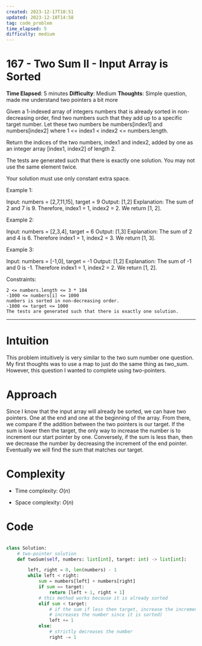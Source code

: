```yaml
---
created: 2023-12-17T10:51
updated: 2023-12-18T14:58
tag: code_problem
time_elapsed: 5
difficulty: medium
---
```


# 167 - Two Sum II - Input Array is Sorted

**Time Elapsed**: 5 minutes
**Difficulty**: Medium
**Thoughts**: Simple question, made me understand two pointers a bit more


Given a 1-indexed array of integers numbers that is already sorted in non-decreasing order, find two numbers such that they add up to a specific target number. Let these two numbers be numbers[index1] and numbers[index2] where 1 <= index1 < index2 <= numbers.length.

Return the indices of the two numbers, index1 and index2, added by one as an integer array [index1, index2] of length 2.

The tests are generated such that there is exactly one solution. You may not use the same element twice.

Your solution must use only constant extra space.

 

Example 1:

Input: numbers = [2,7,11,15], target = 9
Output: [1,2]
Explanation: The sum of 2 and 7 is 9. Therefore, index1 = 1, index2 = 2. We return [1, 2].

Example 2:

Input: numbers = [2,3,4], target = 6
Output: [1,3]
Explanation: The sum of 2 and 4 is 6. Therefore index1 = 1, index2 = 3. We return [1, 3].

Example 3:

Input: numbers = [-1,0], target = -1
Output: [1,2]
Explanation: The sum of -1 and 0 is -1. Therefore index1 = 1, index2 = 2. We return [1, 2].

 

Constraints:

    2 <= numbers.length <= 3 * 104
    -1000 <= numbers[i] <= 1000
    numbers is sorted in non-decreasing order.
    -1000 <= target <= 1000
    The tests are generated such that there is exactly one solution.

---

# Intuition
<!-- Describe your first thoughts on how to solve this problem. -->
This problem intuitively is very similar to the two sum number one question. My first thoughts was to use a map to just do the same thing as two_sum. However, this question I wanted to complete using two-pointers.

# Approach
<!-- Describe your approach to solving the problem. -->
Since I know that the input array will already be sorted, we can have two pointers. One at the end and one at the beginning of the array. From there, we compare if the addition between the two pointers is our target. If the sum is lower then the target, the only way to increase the number is to increment our start pointer by one. Conversely, if the sum is less than, then we decrease the number by decreasing the increment of the end pointer. Eventually we will find the sum that matches our target.

# Complexity
- Time complexity: $O(n)$
<!-- Add your time complexity here, e.g. $$O(n)$$ -->

- Space complexity: $O(n)$
<!-- Add your space complexity here, e.g. $$O(n)$$ -->

# Code
```python

class Solution:
    # two-pointer solution
    def twoSum(self, numbers: list[int], target: int) -> list[int]:

        left, right = 0, len(numbers) - 1
        while left < right:
            sum = numbers[left] + numbers[right]
            if sum == target:
                return [left + 1, right + 1]
            # this method works because it is already sorted
            elif sum < target:
                # if the sum if less then target, increase the increment (this strictly
                # increases the number since it is sorted)
                left += 1
            else:
                # strictly decreases the number
                right -= 1
```


